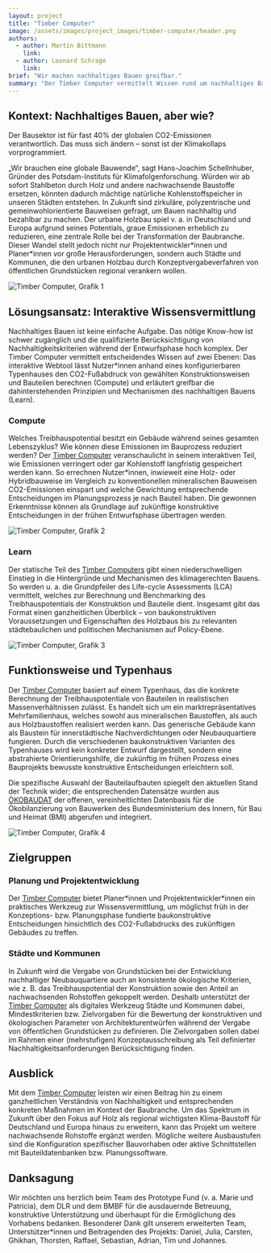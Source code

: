 ```yaml
---
layout: project
title: "Timber Computer"
image: /assets/images/project_images/timber-computer/header.png
authors:
  - author: Martin Bittmann
    link:
  - author: Leonard Schrage
    link:
brief: "Wir machen nachhaltiges Bauen greifbar."
summary: "Der Timber Computer vermittelt Wissen rund um nachhaltiges Bauen auf zwei Ebenen: Das interaktive Webtool lässt Nutzer\\*innen anhand eines konfigurierbaren Typenhauses den CO2-Fußabdruck von gewählten Konstruktionsweisen und Bauteilen berechnen (Compute) und erläutert greifbar die dahinterstehenden Prinzipien und Mechanismen (Learn)"
---
```


## Kontext: Nachhaltiges Bauen, aber wie?

Der Bausektor ist für fast 40% der globalen CO2-Emissionen verantwortlich. Das muss sich ändern – sonst ist der Klimakollaps vorprogrammiert.

„Wir brauchen eine globale Bauwende“, sagt Hans-Joachim Schellnhuber, Gründer des Potsdam-Instituts für Klimafolgenforschung. Würden wir ab sofort Stahlbeton durch Holz und andere nachwachsende Baustoffe ersetzen, könnten dadurch mächtige natürliche Kohlenstoffspeicher in unseren Städten entstehen. In Zukunft sind zirkuläre, polyzentrische und gemeinwohlorientierte Bauweisen gefragt, um Bauen nachhaltig und bezahlbar zu machen. Der urbane Holzbau spiel v. a. in Deutschland und Europa aufgrund seines Potentials, graue Emissionen erheblich zu reduzieren, eine zentrale Rolle bei der Transformation der Baubranche. Dieser Wandel stellt jedoch nicht nur Projektentwickler\*innen und Planer\*innen vor große Herausforderungen, sondern auch Städte und Kommunen, die den urbanen Holzbau durch Konzeptvergabeverfahren von öffentlichen Grundstücken regional verankern wollen.

![Timber Computer, Grafik 1](/assets/images/project_images/timber-computer/Timber-Computer_01-Welcome.png)

## Lösungsansatz: Interaktive Wissensvermittlung

Nachhaltiges Bauen ist keine einfache Aufgabe. Das nötige Know-how ist schwer zugänglich und die qualifizierte Berücksichtigung von Nachhaltigkeitskriterien während der Entwurfsphase hoch komplex. Der Timber Computer vermittelt entscheidendes Wissen auf zwei Ebenen: Das interaktive Webtool lässt Nutzer\*innen anhand eines konfigurierbaren Typenhauses den CO2-Fußabdruck von gewählten Konstruktionsweisen und Bauteilen berechnen (Compute) und erläutert greifbar die dahinterstehenden Prinzipien und Mechanismen des nachhaltigen Bauens (Learn).

### Compute

Welches Treibhauspotential besitzt ein Gebäude während seines gesamten Lebenszyklus? Wie können diese Emissionen im Bauprozess reduziert werden? Der [Timber Computer](http://www.timber.computer/) veranschaulicht in seinem interaktiven Teil, wie Emissionen verringert oder gar Kohlenstoff langfristig gespeichert werden kann. So errechnen Nutzer\*innen, inwieweit eine Holz- oder Hybridbauweise im Vergleich zu konventionellen mineralischen Bauweisen CO2-Emissionen einspart und welche Gewichtung entsprechende Entscheidungen im Planungsprozess je nach Bauteil haben. Die gewonnen Erkenntnisse können als Grundlage auf zukünftige konstruktive Entscheidungen in der frühen Entwurfsphase übertragen werden.

![Timber Computer, Grafik 2](/assets/images/project_images/timber-computer/Timber-Computer_02-Compute.png)

### Learn

Der statische Teil des [Timber Computers](http://www.timber.computer/) gibt einen niederschwelligen Einstieg in die Hintergründe und Mechanismen des klimagerechten Bauens. So werden u. a. die Grundpfeiler des Life-cycle Assessments (LCA) vermittelt, welches zur Berechnung und Benchmarking des Treibhauspotentials der Konstruktion und Bauteile dient. Insgesamt gibt das Format einen ganzheitlichen Überblick – von baukonstruktiven Voraussetzungen und Eigenschaften des Holzbaus bis zu relevanten städtebaulichen und politischen Mechanismen auf Policy-Ebene.

![Timber Computer, Grafik 3](/assets/images/project_images/timber-computer/Timber-Computer_03-Learn.png)

## Funktionsweise und Typenhaus

Der [Timber Computer](http://www.timber.computer/) basiert auf einem Typenhaus, das die konkrete Berechnung der Treibhauspotentiale von Bauteilen in realistischen Massenverhältnissen zulässt. Es handelt sich um ein marktrepräsentatives Mehrfamilienhaus, welches sowohl aus mineralischen Baustoffen, als auch aus Holzbaustoffen realisiert werden kann. Das generische Gebäude kann als Baustein für innerstädtische Nachverdichtungen oder Neubauquartiere fungieren. Durch die verschiedenen baukonstruktiven Varianten des Typenhauses wird kein konkreter Entwurf dargestellt, sondern eine abstrahierte Orientierungshilfe, die zukünftig im frühen Prozess eines Bauprojekts bewusste konstruktive Entscheidungen erleichtern soll.

Die spezifische Auswahl der Bauteilaufbauten spiegelt den aktuellen Stand der Technik wider; die entsprechenden Datensätze wurden aus [ÖKOBAUDAT](https://www.oekobaudat.de/) der offenen, vereinheitlichten Datenbasis für die Ökobilanzierung von Bauwerken des Bundesministerium des Innern, für Bau und Heimat (BMI) abgerufen und integriert.

![Timber Computer, Grafik 4](/assets/images/project_images/timber-computer/Timber-Computer_04-Functionality.png)

## Zielgruppen

### Planung und Projektentwicklung

Der [Timber Computer](http://www.timber.computer/) bietet Planer\*innen und Projektentwickler\*innen ein praktisches Werkzeug zur Wissensvermittlung, um möglichst früh in der Konzeptions- bzw. Planungsphase fundierte baukonstruktive Entscheidungen hinsichtlich des CO2-Fußabdrucks des zukünftigen Gebäudes zu treffen.

### Städte und Kommunen

In Zukunft wird die Vergabe von Grundstücken bei der Entwicklung nachhaltiger Neubauquartiere auch an konsistente ökologische Kriterien, wie z. B. das Treibhauspotential der Konstruktion sowie den Anteil an nachwachsenden Rohstoffen gekoppelt werden. Deshalb unterstützt der [Timber Computer](http://www.timber.computer/) als digitales Werkzeug Städte und Kommunen dabei, Mindestkriterien bzw. Zielvorgaben für die Bewertung der konstruktiven und ökologischen Parameter von Architekturentwürfen während der Vergabe von öffentlichen Grundstücken zu definieren. Die Zielvorgaben sollen dabei im Rahmen einer (mehrstufigen) Konzeptausschreibung als Teil definierter Nachhaltigkeitsanforderungen Berücksichtigung finden.

## Ausblick

Mit dem [Timber Computer](http://www.timber.computer/) leisten wir einen Beitrag hin zu einem ganzheitlichen Verständnis von Nachhaltigkeit und entsprechenden konkreten Maßnahmen im Kontext der Baubranche. Um das Spektrum in Zukunft über den Fokus auf Holz als regional wichtigsten Klima-Baustoff für Deutschland und Europa hinaus zu erweitern, kann das Projekt um weitere nachwachsende Rohstoffe ergänzt werden. Mögliche weitere Ausbaustufen sind die Konfiguration spezifischer Bauvorhaben oder aktive Schnittstellen mit Bauteildatenbanken bzw. Planungssoftware.

## Danksagung

Wir möchten uns herzlich beim Team des Prototype Fund (v. a. Marie und Patricia), dem DLR und dem BMBF für die ausdauernde Betreuung, konstruktive Unterstützung und überhaupt für die Ermöglichung des Vorhabens bedanken. Besonderer Dank gilt unserem erweiterten Team, Unterstützer\*innen und Beitragenden des Projekts: Daniel, Julia, Carsten, Ghikhan, Thorsten, Raffael, Sebastian, Adrian, Tim und Johannes.
